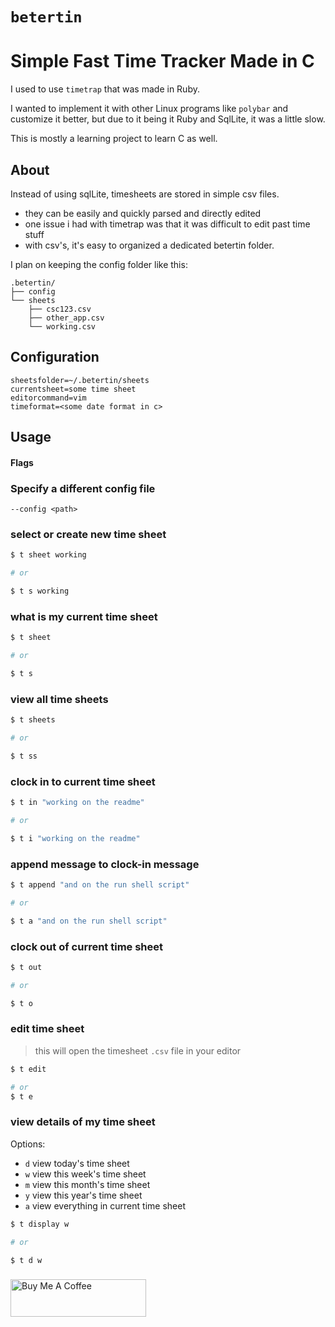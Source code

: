 # `betertin`
# Simple Fast Time Tracker Made in C

I used to use `timetrap` that was made in Ruby.

I wanted to implement it with other Linux programs like `polybar` and customize it better, but due to it being it Ruby and SqlLite, it was a little slow.

This is mostly a learning project to learn C as well.

## About

Instead of using sqlLite, timesheets are stored in simple csv files. 
- they can be easily and quickly parsed and directly edited
- one issue i had with timetrap was that it was difficult to edit past time stuff
- with csv's, it's easy to organized a dedicated betertin folder.

I plan on keeping the config folder like this:
```
.betertin/
├── config
└── sheets
    ├── csc123.csv
    ├── other_app.csv
    └── working.csv
```


## Configuration

```
sheetsfolder=~/.betertin/sheets
currentsheet=some time sheet
editorcommand=vim
timeformat=<some date format in c>
```


## Usage

#### Flags

### Specify a different config file
```
--config <path> 
```

### select or create new time sheet
```bash
$ t sheet working

# or 

$ t s working
```

### what is my current time sheet
```bash
$ t sheet

# or 

$ t s
```

### view all time sheets
```bash
$ t sheets

# or 

$ t ss
```

### clock in to current time sheet
```bash
$ t in "working on the readme"

# or 

$ t i "working on the readme"
```

### append message to clock-in message
```bash
$ t append "and on the run shell script"

# or 

$ t a "and on the run shell script"
```

### clock out of current time sheet
```bash
$ t out

# or 

$ t o
```

### edit time sheet
> this will open the timesheet `.csv` file in your editor
```bash
$ t edit 

# or 
$ t e
```

### view details of my time sheet
Options:
- `d` view today's time sheet
- `w` view this week's time sheet
- `m` view this month's time sheet
- `y` view this year's time sheet
- `a` view everything in current time sheet

```bash
$ t display w

# or 

$ t d w
```

### 

<a href="https://www.buymeacoffee.com/zactyh" target="_blank"><img src="https://cdn.buymeacoffee.com/buttons/v2/default-yellow.png" alt="Buy Me A Coffee" style="height: 60px !important;width: 217px !important;" ></a>
